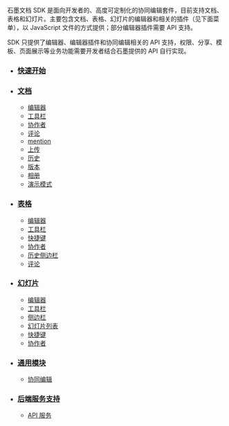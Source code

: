 <div class="doc-wrapper">
  <section class="doc-header">
    <p class="doc-desc">
    石墨文档 SDK 是面向开发者的、高度可定制化的协同编辑套件，目前支持文档、表格和幻灯片。主要包含文档、表格、幻灯片的编辑器和相关的插件（见下面菜单），以 JavaScript 文件的方式提供；部分编辑器插件需要 API 支持。
    </p>
    <p class="doc-desc">SDK 只提供了编辑器、编辑器插件和协同编辑相关的 API 支持，权限、分享、模板、页面展示等业务功能需要开发者结合石墨提供的 API 自行实现。
    </p>
  </section>

  <ul class="doc-detail">
    <!-- 快速开始 -->
    <li>
      <h3><a href="/quick-start.md/">快速开始</a></h3>
    </li>
    <!-- 文档 -->
    <li>
      <h3><a href="/document/readme.md/">文档</a></h3>
      <ul class="doc-dashboard doc-detail-item">
        <li><a href="/document/editor.md/">编辑器</a></li>
        <li><a href="/document/toolbar.md/">工具栏</a></li>
        <li><a href="/document/collaborator.md/">协作者</a></li>
        <li><a href="/document/comment.md/">评论</a></li>
        <li><a href="/document/mention.md/">mention</a></li>
        <li><a href="/document/uploader.md/">上传</a></li>
        <li><a href="/document/history.md/">历史</a></li>
        <li><a href="/document/revision.md/">版本</a></li>
        <li><a href="/document/gallery.md/">相册</a></li>
        <li><a href="/document/demoscreen.md/">演示模式</a></li>
      </ul>
    </li>
    <!-- 表格 -->
    <li>
      <h3><a href="/sheet/readme.md/">表格</a></h3>
      <ul class="doc-dashboard doc-detail-item">
        <li><a href="/sheet/editor/editor.md/">编辑器</a></li>
        <li><a href="/sheet/toolbar.md/">工具栏</a></li>
        <li><a href="/sheet/shortcut.md/">快捷键</a></li>
        <li><a href="/sheet/collaborator.md/">协作者</a></li>
        <li><a href="/sheet/historySidebar.md/">历史侧边栏</a></li>
        <li><a href="/sheet/comment.md/">评论</a></li>
      </ul>
    </li>
    <!-- 幻灯片 -->
    <li>
      <h3><a href="/slide/readme.md/">幻灯片</a></h3>
      <ul class="doc-dashboard doc-detail-item">
        <li><a href="/slide/editor.md/">编辑器</a></li>
        <li><a href="/slide/toolbar.md/">工具栏</a></li>
        <li><a href="/slide/sidebar.md/">侧边栏</a></li>
        <li><a href="/slide/filmstrip.md/">幻灯片列表</a></li>
        <li><a href="/slide/shortcut.md/">快捷键</a></li>
        <li><a href="/slide/collaborators.md/">协作者</a></li>
      </ul>
    </li>
    <!-- 通用模块 -->
    <li>
      <h3><a href="/common/readme.md/">通用模块</a></h3>
      <ul class="doc-dashboard doc-detail-item">
        <li><a href="/common/collaboration.md/">协同编辑</a></li>
      </ul>
    </li>
    <!-- 后端服务支持 -->
    <li>
      <h3><a href="/dashboard/readme.md/">后端服务支持</a></h3>
      <ul class="doc-dashboard doc-detail-item">
        <!-- <li><a href="/dashboard/schema.md/">Web Socket</a></li> -->
        <li><a href="/server/readme.md">API 服务</a></li>
      </ul>
    </li>
  </ul>
</div>
